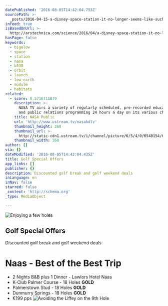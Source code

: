 ```yaml
---
datePublished: '2016-08-05T14:42:04.753Z'
sourcePath: >-
  _posts/2016-04-15-a-disney-space-station-it-no-longer-seems-like-such-a-goofy.md
inFeed: true
isBasedOnUrl: >-
  http://arstechnica.com/science/2016/04/a-disney-space-station-it-no-longer-seems-like-such-a-goofy-idea/
hasPage: false
keywords:
  - bigelow
  - space
  - station
  - nasa
  - b330
  - orbit
  - launch
  - low-earth
  - module
  - habitats
related:
  - score: 0.5716711879
    description: >-
      NASA TV airs a variety of regularly scheduled, pre-recorded educational
      and public relations programming 24 hours a day on its various channels.
    title: NASA Public
    url: 'http://www.ustream.tv/nasahdtv'
    thumbnail_height: 360
    thumbnail_url: >-
      http://static-cdn1.ustream.tv/i/channel/picture/6/5/4/0/6540154/6540154_nasatv_public_hr_1330361732,640x360,b:1.jpg
    thumbnail_width: 360
author: []
via: {}
dateModified: '2016-08-05T14:42:04.435Z'
title: Golf Special Offers
app_links: []
publisher: {}
description: Discounted golf break and golf weekend deals
inLanguage: en
inNav: false
starred: false
_context: 'http://schema.org'
_type: MediaObject

---
```

![Enjoying a few holes ](https://the-grid-user-content.s3-us-west-2.amazonaws.com/13a6bad1-7abd-4160-8d83-621cf6e477bf.jpg)

## Golf Special Offers

Discounted golf break and golf weekend deals

# Naas - Best of the Best Trip

* 2 Nights B&B plus 1 Dinner - Lawlors Hotel Naas
* K-Club Palmer Course - 18 Holes **GOLD**
* Palmerstown Stud - 18 Holes **GOLD**
* Dunmurry Springs - 18 Holes **GOLD**
* €199 pps
![Avoiding the Liffey on the 9th Hole](https://the-grid-user-content.s3-us-west-2.amazonaws.com/5c7018f6-900f-4811-a027-db073eb1b485.jpg)